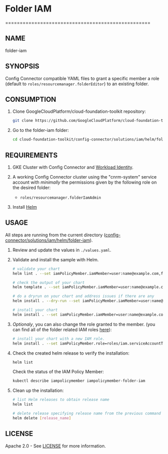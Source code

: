 # Folder IAM

==================================================

## NAME

  folder-iam

## SYNOPSIS

  Config Connector compatible YAML files to grant a specific member a role (default to `roles/resourcemanager.folderEditor`) to an existing folder.

## CONSUMPTION

  1. Clone GoogleCloudPlatform/cloud-foundation-toolkit repository:
  
      ```bash
      git clone https://github.com/GoogleCloudPlatform/cloud-foundation-toolkit.git
      ```

  1. Go to the folder-iam folder:

      ```bash
      cd cloud-foundation-toolkit/config-connector/solutions/iam/helm/folder-iam
      ```

## REQUIREMENTS

1. GKE Cluster with Config Connector and [Workload Identity](https://cloud.google.com/kubernetes-engine/docs/how-to/workload-identity#enable_workload_identity_on_a_new_cluster).

1. A working Config Connector cluster using the "cnrm-system" service account with _minimally_ the permissions given by the following role on the desired folder:
    - `roles/resourcemanager.folderIamAdmin`

1. Install [Helm](../../../README.md#helm)

## USAGE

All steps are running from the current directory ([config-connector/solutions/iam/helm/folder-iam](.)).

1. Review and update the values in `./values.yaml`.

1. Validate and install the sample with Helm.

    ```bash
    # validate your chart
    helm lint . --set iamPolicyMember.iamMember=user:name@example.com,folderID=VALUE

    # check the output of your chart
    helm template . --set iamPolicyMember.iamMember=user:name@example.com,folderID=VALUE

    # do a dryrun on your chart and address issues if there are any
    helm install . --dry-run --set iamPolicyMember.iamMember=user:name@example.com,folderID=VALUE --generate-name

    # install your chart
    helm install . --set iamPolicyMember.iamMember=user:name@example.com,folderID=VALUE --generate-name
    ```

1. _Optionaly_, you can also change the role granted to the member. (you can find all of the folder related IAM roles
  [here](https://cloud.google.com/iam/docs/understanding-roles#resource-manager-roles)):
    ```bash
    # install your chart with a new IAM role.
    helm install . --set iamPolicyMember.role=roles/iam.serviceAccountTokenCreator,iamPolicyMember.iamMember=user:name@example.com,folderID=VALUE --generate-name
    ```

1. Check the created helm release to verify the installation:
    ```bash
    helm list
    ```

    Check the status of the IAM Policy Member:
    ```bash
    kubectl describe iampolicymember iampolicymember-folder-iam
    ```

1. Clean up the installation:

    ```bash
    # list Helm releases to obtain release name
    helm list

    # delete release specifying release name from the previous command output.
    helm delete [release_name]
    ```

## LICENSE

Apache 2.0 - See [LICENSE](/LICENSE) for more information.
